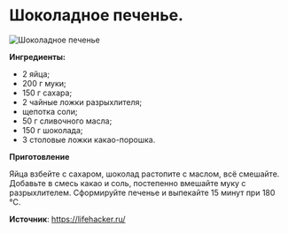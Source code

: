 # Шоколадное печенье.

![Шоколадное печенье](/images/Kulinar/Vipechka/pechenye-shokolad.jpg 'Шоколадное печенье')

**Ингредиенты:**

- 2 яйца;
- 200 г муки;
- 150 г сахара;
- 2 чайные ложки разрыхлителя;
- щепотка соли;
- 50 г сливочного масла;
- 150 г шоколада;
- 3 столовые ложки какао-порошка.

**Приготовление**

Яйца взбейте с сахаром, шоколад растопите с маслом, всё смешайте. Добавьте в смесь какао и соль, постепенно вмешайте муку с разрыхлителем. Сформируйте печенье и выпекайте 15 минут при 180 °С.

**Источник**: https://lifehacker.ru/
